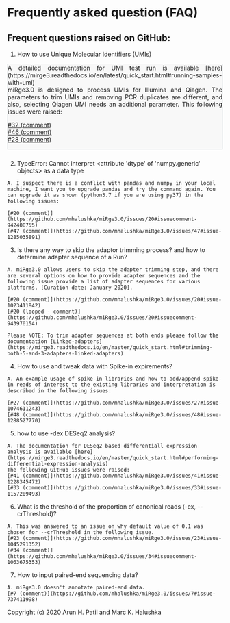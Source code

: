 # Frequently asked question (FAQ) 

## Frequent questions raised on GitHub:

1. How to use Unique Molecular Identifiers (UMIs) 

<div style="background-color: #f8f8f8; border: 1px solid #e1e4e5; margin: 1px 0 24px; text-align: justify;">
A detailed documentation for UMI test run is available [here](https://mirge3.readthedocs.io/en/latest/quick_start.html#running-samples-with-umi)<br>
miRge3.0 is designed to process UMIs for Illumina and Qiagen. The parameters to trim UMIs and removing PCR duplicates are different, and also, selecting Qiagen UMI needs an additional parameter. This following issues were raised:

[#32 (comment)](https://github.com/mhalushka/miRge3.0/issues/32#issue-1149944971)<br/>
[#46 (comment)](https://github.com/mhalushka/miRge3.0/issues/46#issue-1273723168)<br/>
[#28 (comment)](https://github.com/mhalushka/miRge3.0/issues/28#issue-1077400071)<br/>

</div>

2. TypeError: Cannot interpret <attribute 'dtype' of 'numpy.generic' objects> as a data type


```
A. I suspect there is a conflict with pandas and numpy in your local machine, I want you to upgrade pandas and try the command again. You can upgrade it as shown (python3.7 if you are using py37) in the following issues:

[#20 (comment)](https://github.com/mhalushka/miRge3.0/issues/20#issuecomment-942408755)
[#47 (comment)](https://github.com/mhalushka/miRge3.0/issues/47#issue-1285035891)

```
3. Is there any way to skip the adaptor trimming process? and how to determine adapter sequence of a Run?

```
A. miRge3.0 allows users to skip the adapter trimming step, and there are several options on how to provide adapter sequences and the following issue provide a list of adapter sequences for various platforms. [Curation date: January 2020]. 

[#20 (comment)](https://github.com/mhalushka/miRge3.0/issues/20#issue-1023411842)
[#20 (looped - comment)](https://github.com/mhalushka/miRge3.0/issues/20#issuecomment-943970154)

Please NOTE: To trim adapter sequences at both ends please follow the documentation [Linked-adapters](https://mirge3.readthedocs.io/en/master/quick_start.html#trimming-both-5-and-3-adapters-linked-adapters)
```

4. How to use and tweak data with Spike-in expirements? 

```
A. An example usage of spike-in libraries and how to add/append spike-in reads of interest to the existing libraries and interpretation is described in the following issues:

[#27 (comment)](https://github.com/mhalushka/miRge3.0/issues/27#issue-1074611243) 
[#48 (comment)](https://github.com/mhalushka/miRge3.0/issues/48#issue-1288527770)
```

5. how to use -dex DESeq2 analysis?

```
A. The documentation for DESeq2 based differentiall expression analysis is available [here](https://mirge3.readthedocs.io/en/master/quick_start.html#performing-differential-expression-analysis)
The following GitHub issues were raised:
[#41 (comment)](https://github.com/mhalushka/miRge3.0/issues/41#issue-1228345472)
[#33 (comment)](https://github.com/mhalushka/miRge3.0/issues/33#issue-1157209493)
```

6. What is the threshold of the proportion of canonical reads (-ex, --crThreshold)?

```
A. This was answered to an issue on why default value of 0.1 was chosen for --crThreshold in the following issue.
[#23 (comment)](https://github.com/mhalushka/miRge3.0/issues/23#issue-1045291352)
[#34 (comment)](https://github.com/mhalushka/miRge3.0/issues/34#issuecomment-1063675353)
```

7. How to input paired-end sequencing data?

```
A. miRge3.0 doesn't annotate paired-end data. 
[#7 (comment)](https://github.com/mhalushka/miRge3.0/issues/7#issue-737411998)
```


Copyright (c) 2020 Arun H. Patil and Marc K. Halushka
